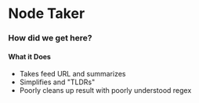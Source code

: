 # Node Taker
### How did we get here?

#### What it Does
- Takes feed URL and summarizes
- Simplifies and "TLDRs"
- Poorly cleans up result with poorly understood regex
